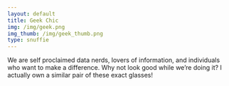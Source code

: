 ```yaml
---
layout: default
title: Geek Chic
img: /img/geek.png
img_thumb: /img/geek_thumb.png
type: snuffie
---
```


We are self proclaimed data nerds, lovers of information, and individuals who want to make a difference. Why not look good while we’re doing it? I actually own a similar pair of these exact glasses!
